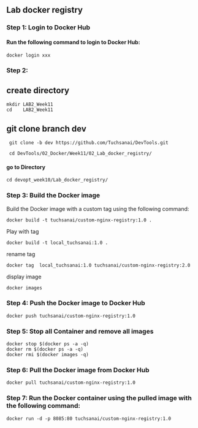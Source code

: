 ## Lab docker registry

### Step 1: Login to Docker Hub

#### Run the following command to login to Docker Hub:

```
docker login xxx

```

### Step 2:



## create directory

   
    mkdir LAB2_Week11
    cd    LAB2_Week11
    

## git clone branch dev
    
    
   ```
    git clone -b dev https://github.com/Tuchsanai/DevTools.git
   ```
   
   ```   
    cd DevTools/02_Docker/Week11/02_Lab_docker_registry/
   ```



#### go to Directory
```
cd devopt_week10/Lab_docker_registry/
```

### Step 3: Build the Docker image


Build the Docker image with a custom tag using the following command:

```
docker build -t tuchsanai/custom-nginx-registry:1.0 .

```

Play with tag
```
docker build -t local_tuchsanai:1.0 .

```

 rename tag

```
docker tag  local_tuchsanai:1.0 tuchsanai/custom-nginx-registry:2.0
```

display image

``` 
docker images
```


### Step 4: Push the Docker image to Docker Hub

```
docker push tuchsanai/custom-nginx-registry:1.0
```

###  Step 5: Stop all Container and remove all images

```
docker stop $(docker ps -a -q)
docker rm $(docker ps -a -q)
docker rmi $(docker images -q)
```


### Step 6: Pull the Docker image from Docker Hub

```
docker pull tuchsanai/custom-nginx-registry:1.0
```


### Step 7: Run the Docker container using the pulled image with the following command:
    
```
docker run -d -p 8085:80 tuchsanai/custom-nginx-registry:1.0
```